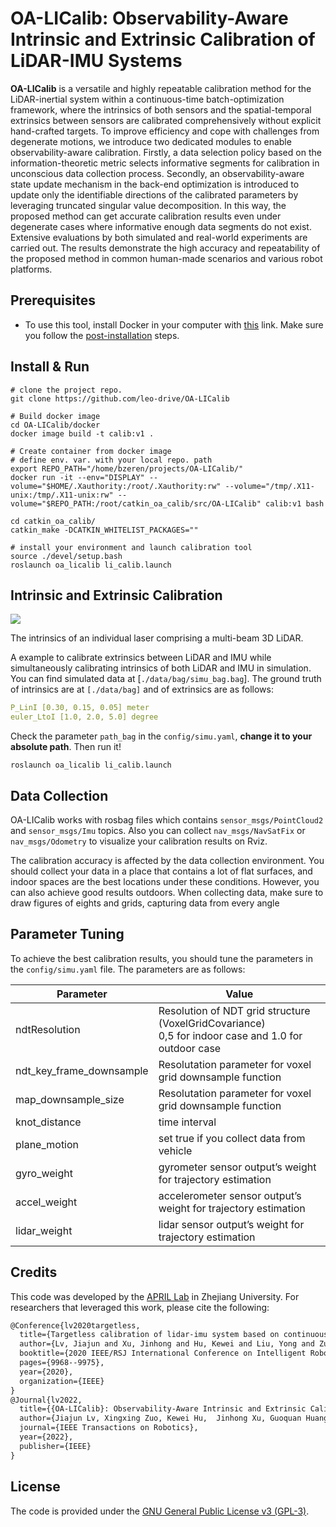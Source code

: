 # OA-LICalib: Observability-Aware Intrinsic and Extrinsic Calibration of LiDAR-IMU Systems

**OA-LICalib** is a versatile and highly repeatable calibration method for the LiDAR-inertial system within a continuous-time batch-optimization framework, where the intrinsics of both sensors and the spatial-temporal extrinsics between sensors are calibrated comprehensively without explicit hand-crafted targets. To improve efficiency and cope with challenges from degenerate motions, we introduce two dedicated modules to enable observability-aware calibration. Firstly, a data selection policy based on the information-theoretic metric selects informative segments for calibration in unconscious data collection process. Secondly, an observability-aware state update mechanism in the back-end optimization is introduced to update only the identifiable directions of the calibrated parameters by leveraging truncated singular value decomposition. In this way, the proposed method can get accurate calibration results even under degenerate cases where informative enough data segments do not exist. Extensive evaluations by both simulated and real-world experiments are carried out. The results demonstrate the high accuracy and repeatability of the proposed method in common human-made scenarios and various robot platforms.

## Prerequisites

- To use this tool, install Docker in your computer with [this](https://docs.docker.com/engine/install/) link. Make sure you follow the [post-installation](https://docs.docker.com/engine/install/linux-postinstall/) steps.


## Install & Run

```shell
# clone the project repo.
git clone https://github.com/leo-drive/OA-LICalib

# Build docker image
cd OA-LICalib/docker
docker image build -t calib:v1 .

# Create container from docker image
# define env. var. with your local repo. path
export REPO_PATH="/home/bzeren/projects/OA-LICalib/"
docker run -it --env="DISPLAY" --volume="$HOME/.Xauthority:/root/.Xauthority:rw" --volume="/tmp/.X11-unix:/tmp/.X11-unix:rw" --volume="$REPO_PATH:/root/catkin_oa_calib/src/OA-LICalib" calib:v1 bash

cd catkin_oa_calib/
catkin_make -DCATKIN_WHITELIST_PACKAGES=""

# install your environment and launch calibration tool
source ./devel/setup.bash
roslaunch oa_licalib li_calib.launch
```

## Intrinsic and Extrinsic Calibration

![](./data/lidar_intrinsic.png)

The intrinsics of an individual laser comprising a multi-beam 3D LiDAR.

A example to calibrate extrinsics between LiDAR and IMU while simultaneously calibrating intrinsics of both LiDAR and IMU in simulation. You can find simulated data at [`./data/bag/simu_bag.bag`]. 
The ground truth of intrinsics are at `[./data/bag]` and of extrinsics are as follows:

```yaml
P_LinI [0.30, 0.15, 0.05] meter
euler_LtoI [1.0, 2.0, 5.0] degree
```
Check the  parameter `path_bag` in the `config/simu.yaml`, **change it to your absolute path**. Then run it!

```shell
roslaunch oa_licalib li_calib.launch
```

## Data Collection

OA-LICalib works with rosbag files which contains `sensor_msgs/PointCloud2` and `sensor_msgs/Imu` topics. Also you can collect `nav_msgs/NavSatFix` or `nav_msgs/Odometry` to visualize your calibration results on Rviz.

The calibration accuracy is affected by the data collection environment. You should collect your data in a place that contains a lot of flat surfaces, and indoor spaces are the best locations under these conditions. However, you can also achieve good results outdoors. When collecting data, make sure to draw figures of eights and grids, capturing data from every angle

## Parameter Tuning

To achieve the best calibration results, you should tune the parameters in the `config/simu.yaml` file. The parameters are as follows:

| Parameter                           | Value                                                     |
|-------------------------------------|-----------------------------------------------------------|
| ndtResolution | Resolution of NDT grid structure (VoxelGridCovariance)<br/>0,5 for indoor case and 1.0 for outdoor case | 
| ndt_key_frame_downsample    | Resolutation parameter for voxel grid downsample function |
| map_downsample_size       | Resolutation parameter for voxel grid downsample function |
| knot_distance            | time interval |
| plane_motion       | set true if you collect data from vehicle |
| gyro_weight       | gyrometer sensor output’s weight for trajectory estimation |
| accel_weight       | accelerometer sensor output’s weight for trajectory estimation |
| lidar_weight       | lidar sensor output’s weight for trajectory estimation |

## Credits

This code was developed by the [APRIL Lab](https://april.zju.edu.cn/) in Zhejiang University. For researchers that leveraged this work, please cite the
following:

```txt
@Conference{lv2020targetless,
  title={Targetless calibration of lidar-imu system based on continuous-time batch estimation},
  author={Lv, Jiajun and Xu, Jinhong and Hu, Kewei and Liu, Yong and Zuo, Xingxing},
  booktitle={2020 IEEE/RSJ International Conference on Intelligent Robots and Systems (IROS)},
  pages={9968--9975},
  year={2020},
  organization={IEEE}
}
@Journal{lv2022,
  title={{OA-LICalib}: Observability-Aware Intrinsic and Extrinsic Calibration of LiDAR-IMU Systems},
  author={Jiajun Lv, Xingxing Zuo, Kewei Hu,  Jinhong Xu, Guoquan Huang, and Yong Liu},
  journal={IEEE Transactions on Robotics},
  year={2022},
  publisher={IEEE}
}
```

## License

The code is provided under the [GNU General Public License v3 (GPL-3)](https://www.gnu.org/licenses/gpl-3.0.txt).
